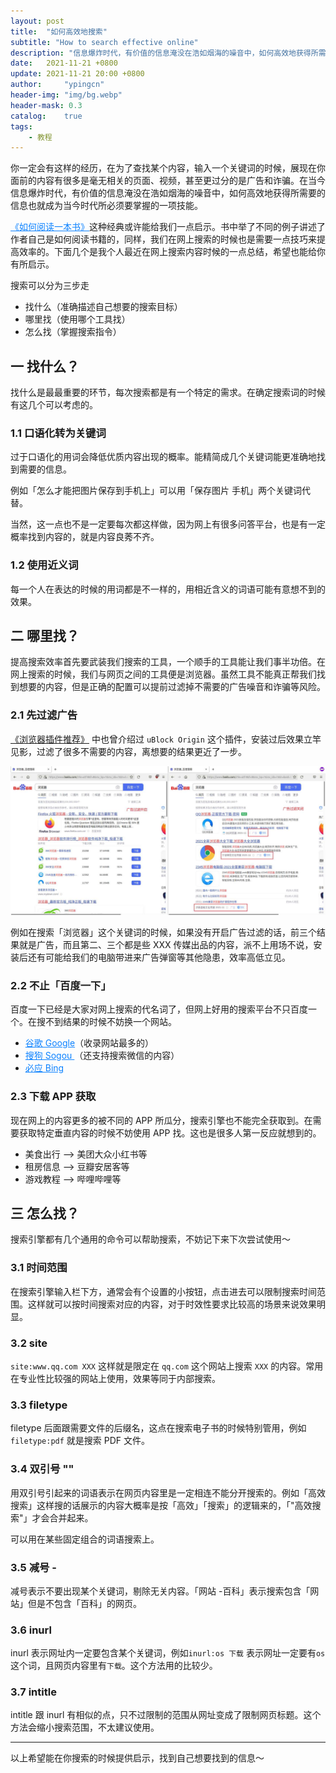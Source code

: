 ```yaml
---
layout: post
title:  "如何高效地搜索"
subtitle: "How to search effective online"
description: "信息爆炸时代，有价值的信息淹没在浩如烟海的噪音中，如何高效地获得所需要的信息也就成为当今时代所必须要掌握的一项技能"
date:   2021-11-21 +0800
update: 2021-11-21 20:00 +0800
author:     "ypingcn"
header-img: "img/bg.webp"
header-mask: 0.3
catalog:    true
tags:
    - 教程
---
```



你一定会有这样的经历，在为了查找某个内容，输入一个关键词的时候，展现在你面前的内容有很多是毫无相关的页面、视频，甚至更过分的是广告和诈骗。在当今信息爆炸时代，有价值的信息淹没在浩如烟海的噪音中，如何高效地获得所需要的信息也就成为当今时代所必须要掌握的一项技能。

<a href="https://book.douban.com/subject/1013208/" style="color: #0c82ff;" target="_blank" rel="noopener nofollow">《如何阅读一本书》</a>这种经典或许能给我们一点启示。书中举了不同的例子讲述了作者自己是如何阅读书籍的，同样，我们在网上搜索的时候也是需要一点技巧来提高效率的。下面几个是我个人最近在网上搜索内容时候的一点总结，希望也能给你有所启示。

搜索可以分为三步走

 - 找什么（准确描述自己想要的搜索目标）
 - 哪里找（使用哪个工具找）
 - 怎么找（掌握搜索指令）

## 一 找什么？

找什么是最最重要的环节，每次搜索都是有一个特定的需求。在确定搜索词的时候有这几个可以考虑的。

### 1.1 口语化转为关键词

过于口语化的用词会降低优质内容出现的概率。能精简成几个关键词能更准确地找到需要的信息。

例如「怎么才能把图片保存到手机上」可以用「保存图片 手机」两个关键词代替。

当然，这一点也不是一定要每次都这样做，因为网上有很多问答平台，也是有一定概率找到内容的，就是内容良莠不齐。

### 1.2 使用近义词

每一个人在表达的时候的用词都是不一样的，用相近含义的词语可能有意想不到的效果。

## 二 哪里找？


提高搜索效率首先要武装我们搜索的工具，一个顺手的工具能让我们事半功倍。在网上搜索的时候，我们与网页之间的工具便是浏览器。虽然工具不能真正帮我们找到想要的内容，但是正确的配置可以提前过滤掉不需要的广告噪音和诈骗等风险。

### 2.1 先过滤广告

[《浏览器插件推荐》](/special/firefox/addons/) 中也曾介绍过 ```uBlock Origin``` 这个插件，安装过后效果立竿见影，过滤了很多不需要的内容，离想要的结果更近了一步。


![](/img/post/20211121-search-ublock.jpg "搜索时广告过滤开启关闭的效果对比")

例如在搜索「浏览器」这个关键词的时候，如果没有开启广告过滤的话，前三个结果就是广告，而且第二、三个都是些 XXX 传媒出品的内容，派不上用场不说，安装后还有可能给我们的电脑带进来广告弹窗等其他隐患，效率高低立见。

### 2.2 不止「百度一下」

百度一下已经是大家对网上搜索的代名词了，但网上好用的搜索平台不只百度一个。在搜不到结果的时候不妨换一个网站。

 - <a href="https://www.google.com" style="color: #0c82ff;" target="_blank" rel="noopener nofollow">谷歌 Google</a>（收录网站最多的）
 - <a href="https://www.sogou.com" style="color: #0c82ff;" target="_blank" rel="noopener nofollow">搜狗 Sogou </a> （还支持搜索微信的内容）
 - <a href="https://www.bing.com" style="color: #0c82ff;" target="_blank" rel="noopener nofollow">必应 Bing </a>

### 2.3 下载 APP 获取

现在网上的内容更多的被不同的 APP 所瓜分，搜索引擎也不能完全获取到。在需要获取特定垂直内容的时候不妨使用 APP 找。这也是很多人第一反应就想到的。

 - 美食出行 --> 美团大众小红书等
 - 租房信息 --> 豆瓣安居客等
 - 游戏教程 --> 哔哩哔哩等

## 三 怎么找？

搜索引擎都有几个通用的命令可以帮助搜索，不妨记下来下次尝试使用～

### 3.1 时间范围

在搜索引擎输入栏下方，通常会有个设置的小按钮，点击进去可以限制搜索时间范围。这样就可以按时间搜索对应的内容，对于时效性要求比较高的场景来说效果明显。

### 3.2 site

```site:www.qq.com XXX``` 这样就是限定在 ```qq.com``` 这个网站上搜索 ```XXX``` 的内容。常用在专业性比较强的网站上使用，效果等同于内部搜索。

### 3.3 filetype

filetype 后面跟需要文件的后缀名，这点在搜索电子书的时候特别管用，例如 ```filetype:pdf``` 就是搜索 PDF 文件。

### 3.4 双引号 ""

用双引号引起来的词语表示在网页内容里是一定相连不能分开搜索的。例如「高效搜索」这样搜的话展示的内容大概率是按「高效」「搜索」的逻辑来的，「"高效搜索"」才会合并起来。

可以用在某些固定组合的词语搜索上。

### 3.5 减号 -

减号表示不要出现某个关键词，剔除无关内容。「网站 -百科」表示搜索包含「网站」但是不包含「百科」的网页。

### 3.6 inurl

inurl 表示网址内一定要包含某个关键词，例如```inurl:os 下载``` 表示网址一定要有```os```这个词，且网页内容里有```下载```。这个方法用的比较少。

### 3.7 intitle

intitle 跟 inurl 有相似的点，只不过限制的范围从网址变成了限制网页标题。这个方法会缩小搜索范围，不太建议使用。


--- 

以上希望能在你搜索的时候提供启示，找到自己想要找到的信息～

